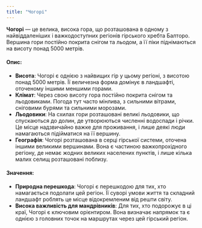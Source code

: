 ```yaml
---
title: "Чогорі"
---
```

**Чогорі** — це велика, висока гора, що розташована в одному з найвіддаленіших і важкодоступних регіонів гірського хребта Балторо. Вершина гори постійно покрита снігом та льодом, а її піки піднімаються на висоту понад 5000 метрів.

#### Опис:

- **Висота**: Чогорі є однією з найвищих гір у цьому регіоні, з висотою понад 5000 метрів. Її величезна форма домінує в ландшафті, оточеному іншими меншими горами.
- **Клімат**: Через свою висоту гора постійно покрита снігом та льодовиками. Погода тут часто мінлива, з сильними вітрами, сніговими бурями та сильними морозами.
- **Льодовики**: На схилах гори розташовані великі льодовики, що спускаються до долин, де утворюються численні водоспади і річки. Це місце надзвичайно важке для проживання, і лише деякі люди намагаються підійматися на її вершину.
- **Географія**: Чогорі розташована в серці гірської системи, оточена іншими великими вершинами. Вона є частиною важкопрохідного регіону, де немає жодних великих населених пунктів, і лише кілька малих селищ розташовані поблизу.

#### Значення:

- **Природна перешкода**: Чогорі є перешкодою для тих, хто намагається подолати цей регіон. Її суворі умови життя та складний ландшафт роблять це місце відокремленим від решти світу.
- **Висока важливість для мандрівників**: Для тих, хто подорожує в ці краї, Чогорі є ключовим орієнтиром. Вона визначає напрямок та є однією з головних точок на маршрутах через цей гірський регіон.

